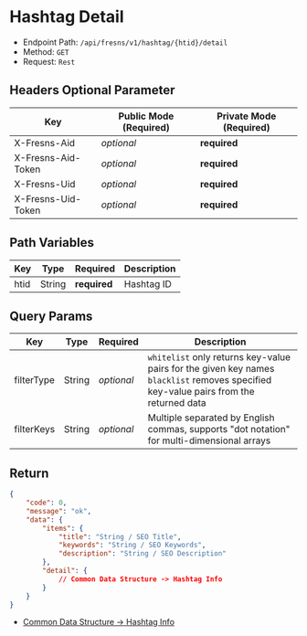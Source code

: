 # Hashtag Detail

- Endpoint Path: `/api/fresns/v1/hashtag/{htid}/detail`
- Method: `GET`
- Request: `Rest`

## Headers Optional Parameter

| Key | Public Mode (Required) | Private Mode (Required) |
| --- | --- | --- |
| X-Fresns-Aid | *optional* | **required** |
| X-Fresns-Aid-Token | *optional* | **required** |
| X-Fresns-Uid | *optional* | **required** |
| X-Fresns-Uid-Token | *optional* | **required** |

## Path Variables

| Key | Type | Required | Description |
| --- | --- | --- | --- |
| htid | String | **required** | Hashtag ID |

## Query Params

| Key | Type | Required | Description |
| --- | --- | --- | --- |
| filterType | String | *optional* | `whitelist` only returns key-value pairs for the given key names<br>`blacklist` removes specified key-value pairs from the returned data |
| filterKeys | String | *optional* | Multiple separated by English commas, supports "dot notation" for multi-dimensional arrays |

## Return

```json
{
    "code": 0,
    "message": "ok",
    "data": {
        "items": {
            "title": "String / SEO Title",
            "keywords": "String / SEO Keywords",
            "description": "String / SEO Description"
        },
        "detail": {
            // Common Data Structure -> Hashtag Info
        }
    }
}
```

- [Common Data Structure -> Hashtag Info](../../reference/data/hashtag.md)
